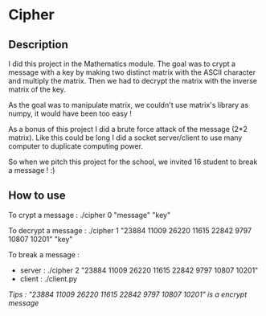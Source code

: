 # Cipher

## Description

I did this project in the Mathematics module. The goal was to crypt a message with a key by making two distinct matrix with the ASCII character and multiply the matrix. Then we had to decrypt the matrix with the inverse matrix of the key.

As the goal was to manipulate matrix, we couldn't use matrix's library as numpy, it would have been too easy !

As a bonus of this project I did a brute force attack of the message (2*2 matrix). Like this could be long I did a socket server/client to use many computer to duplicate computing power.

So when we pitch this project for the school, we invited 16 student to break a message ! :)

## How to use

To crypt a message : ./cipher 0 "message" "key"

To decrypt a message : ./cipher 1 "23884 11009 26220 11615 22842 9797 10807 10201" "key"

To break a message :
   - server : ./cipher 2 "23884 11009 26220 11615 22842 9797 10807 10201"
   - client : ./client.py

*Tips : "23884 11009 26220 11615 22842 9797 10807 10201" is a encrypt message*